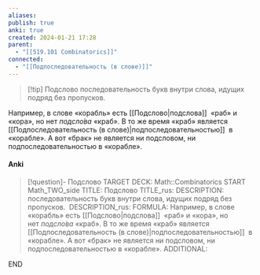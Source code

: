 ```yaml
---
aliases: 
publish: true
anki: true
created: 2024-01-21 17:28
parent:
  - "[[519.101 Combinatorics]]"
connected:
  - "[[Подпоследовательность (в слове)]]"
---
```


> [!tip] Подслово 
последовательность букв внутри слова, идущих подряд без пропусков. 

Например, в слове «корабль» есть [[Подслово|подслова]]  «раб» и «кора», но нет _подсло́ва_ «краб». В то же время «краб» является [[Подпоследовательность (в слове)|подпоследовательностью]]  в «корабле». А вот «брак» не является ни подсловом, ни подпоследовательностью в «корабле».

#### Anki
> [!question]- Подслово
TARGET DECK: Math::Combinatorics
START
Math_TWO_side
TITLE: Подслово
TITLE_rus: 
DESCRIPTION: последовательность букв внутри слова, идущих подряд без пропусков. 
DESCRIPTION_rus: 
FORMULA: Например, в слове «корабль» есть [[Подслово|подслова]]  «раб» и «кора», но нет _подсло́ва_ «краб». В то же время «краб» является [[Подпоследовательность (в слове)|подпоследовательностью]]  в «корабле». А вот «брак» не является ни подсловом, ни подпоследовательностью в «корабле».
ADDITIONAL:
<!--ID: 1705847634840-->
END
